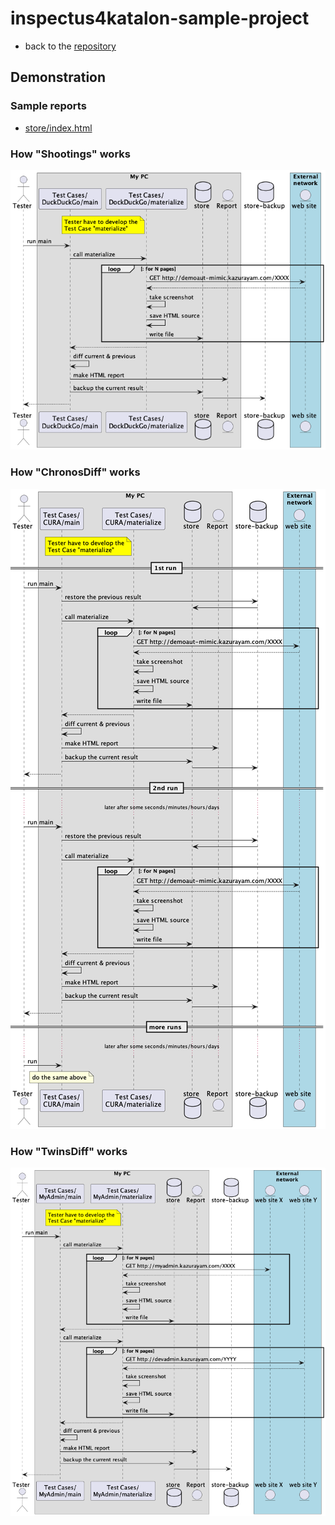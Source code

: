 # inspectus4katalon-sample-project

-   back to the [repository](https://kazurayam.github.io/inspectus4katalon-sample-project/)

## Demonstration

### Sample reports

-   [store/index.html](https://kazurayam.github.io/inspectus4katalon-sample-project/demo/store/index.html)

### How "Shootings" works

![shootings](diagrams/out/shootings/shootings.png)

### How "ChronosDiff" works

![chronos diff](diagrams/out/chronos-diff/chronos-diff.png)

### How "TwinsDiff" works

![twins diff](diagrams/out/twins-diff/twins-diff.png)
